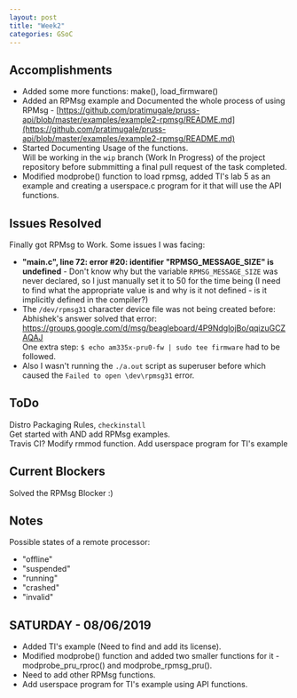 ```yaml
---
layout: post
title: "Week2"
categories: GSoC
---
```

## Accomplishments
* Added some more functions: make(), load_firmware() <br>
* Added an RPMsg example and Documented the whole process of using RPMsg - [https://github.com/pratimugale/pruss-api/blob/master/examples/example2-rpmsg/README.md](https://github.com/pratimugale/pruss-api/blob/master/examples/example2-rpmsg/README.md) <br>
* Started Documenting Usage of the functions. <br>Will be working in the `wip` branch (Work In Progress) of the project repository before submmitting a final pull request of the task completed.<br>
* Modified modprobe() function to load rpmsg, added TI's lab 5 as an example and creating a userspace.c program for it that will use the API functions.

## Issues Resolved
Finally got RPMsg to Work.
Some issues I was facing: 
* **"main.c", line 72: error #20: identifier "RPMSG_MESSAGE_SIZE" is undefined** - Don't know why but the variable `RPMSG_MESSAGE_SIZE` was never declared, so I just manually set it to 50 for the time being (I need to find what the appropriate value is and why is it not defined - is it implicitly defined in the compiler?)
* The `/dev/rpmsg31` character device file was not being created before: Abhishek's answer solved that error: https://groups.google.com/d/msg/beagleboard/4P9NdglojBo/qqizuGCZAQAJ<br>
One extra step: `$ echo am335x-pru0-fw | sudo tee firmware` had to be followed.
* Also I wasn't running the `./a.out` script as superuser before which caused the `Failed to open \dev\rpmsg31` error.

## ToDo
Distro Packaging Rules, `checkinstall` <br>
Get started with AND add RPMsg examples. <br>
Travis CI?
Modify rmmod function.
Add userspace program for TI's example

## Current Blockers
Solved the RPMsg Blocker :)<br>

## Notes
Possible states of a remote processor: 
* "offline"
* "suspended"
* "running"
* "crashed"
* "invalid"

## SATURDAY - 08/06/2019
* Added TI's example (Need to find and add its license).
* Modified modprobe() function and added two smaller functions for it - modprobe_pru_rproc() and modprobe_rpmsg_pru().
* Need to add other RPMsg functions.
* Add userspace program for TI's example using API functions.
